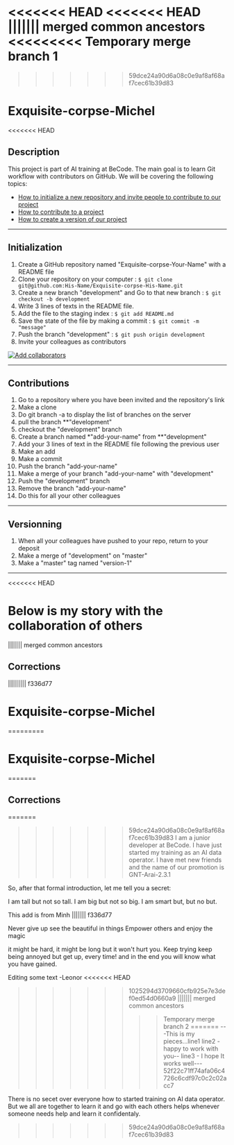 <<<<<<< HEAD
<<<<<<< HEAD
||||||| merged common ancestors
<<<<<<<<< Temporary merge branch 1
=======
>>>>>>> 59dce24a90d6a08c0e9af8af68af7cec61b39d83
# Exquisite-corpse-Michel

<<<<<<< HEAD
## Description
This project is part of AI training at BeCode. The main goal is to learn Git workflow with contributors on GitHub.
We will be covering the following topics:
- [How to initialize a new repository and invite people to contribute to our project](#initialization)
- [How to contribute to a project](#contributions)
- [How to create a version of our project](#versionning)

---
## Initialization
1. Create a GitHub repository named "Exquisite-corpse-Your-Name" with a README file
2. Clone your repository on your computer : `$ git clone git@github.com:His-Name/Exquisite-corpse-His-Name.git`
3. Create a new branch "development" and Go to that new branch : `$ git checkout -b development`
4. Write 3 lines of texts in the README file.
5. Add the file to the staging index : `$ git add README.md`
6. Save the state of the file by making a commit : `$ git commit -m "message"`
7. Push the branch "development" : `$ git push origin development`
8. Invite your colleagues as contributors

[![Add collaborators](https://img.youtube.com/vi/p49LRx3hYI8/0.jpg)](https://www.youtube.com/watch?v=p49LRx3hYI8)

---
## Contributions
1. Go to a repository where you have been invited and the repository's link
2. Make a clone
3. Do git branch -a to display the list of branches on the server
4. pull the branch **"development"
5. checkout the "development" branch
6. Create a branch named *"add-your-name" from **"development"
7. Add your 3 lines of text in the README file following the previous user
8. Make an add
9. Make a commit
10. Push the branch "add-your-name"
11. Make a merge of your branch "add-your-name" with "development"
12. Push the "development" branch
13. Remove the branch "add-your-name"
14. Do this for all your other colleagues

---
## Versionning
1. When all your colleagues have pushed to your repo, return to your deposit
2. Make a merge of "development" on "master"
3. Make a "master" tag named "version-1"
---
<<<<<<< HEAD

Below is my story with the collaboration of others
=======

||||||| merged common ancestors
## Corrections
||||||||| f336d77
# Exquisite-corpse-Michel
=========
# Exquisite-corpse-Michel

=======
## Corrections
=======
>>>>>>> 59dce24a90d6a08c0e9af8af68af7cec61b39d83
I am a junior developer at BeCode.
I have just started my training as an AI data operator.
I have met new friends and the name of our promotion is GNT-Arai-2.3.1

So, after that formal introduction, let me tell you a secret: 

I am tall but not so tall.
I am big but not so big.
I am smart but, but no but.

This add is from Minh
||||||| f336d77

Never give up 
see the beautiful in things
Empower others and enjoy the magic

it might be hard, it might be long but it won't hurt you. Keep trying keep being annoyed but get up, every time! and in the end you will know what you have gained.

Editing some text -Leonor
<<<<<<< HEAD
>>>>>>> 1025294d3709660cfb925e7e3def0ed54d0660a9
||||||| merged common ancestors
>>>>>>>>> Temporary merge branch 2
=======
---This is my pieces...line1
line2 - happy to work with you--
line3 - I hope It works well---
>>>>>>> 52f22c71ff74afa06c4726c6cdf97c0c2c02acc7

There is no secet over everyone how to started training on AI data operator.
But we all are together to learn it and go with each others helps whenever someone needs help and learn it confidentaly.

>>>>>>> 59dce24a90d6a08c0e9af8af68af7cec61b39d83
